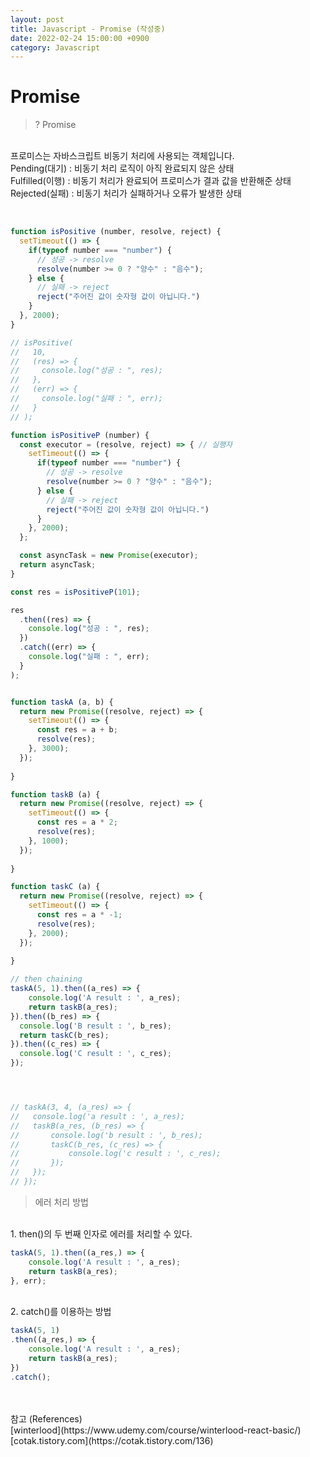```yaml
---
layout: post
title: Javascript - Promise (작성중)
date: 2022-02-24 15:00:00 +0900
category: Javascript
---
```


Promise
===

> ? Promise

<br />프로미스는 자바스크립트 비동기 처리에 사용되는 객체입니다.
<br />Pending(대기) : 비동기 처리 로직이 아직 완료되지 않은 상태
<br />Fulfilled(이행) : 비동기 처리가 완료되어 프로미스가 결과 값을 반환해준 상태
<br />Rejected(실패) : 비동기 처리가 실패하거나 오류가 발생한 상태

<br />

```javascript
function isPositive (number, resolve, reject) {
  setTimeout(() => {
    if(typeof number === "number") {
      // 성공 -> resolve
      resolve(number >= 0 ? "양수" : "음수");
    } else {
      // 실패 -> reject
      reject("주어진 값이 숫자형 값이 아닙니다.")
    }
  }, 2000);
}

// isPositive(
//   10, 
//   (res) => {
//     console.log("성공 : ", res);
//   },
//   (err) => {
//     console.log("실패 : ", err);
//   }
// );

function isPositiveP (number) {
  const executor = (resolve, reject) => { // 실행자
    setTimeout(() => {
      if(typeof number === "number") {
        // 성공 -> resolve
        resolve(number >= 0 ? "양수" : "음수");
      } else {
        // 실패 -> reject
        reject("주어진 값이 숫자형 값이 아닙니다.")
      }
    }, 2000);
  };

  const asyncTask = new Promise(executor);
  return asyncTask;
}

const res = isPositiveP(101);

res
  .then((res) => {
    console.log("성공 : ", res);
  })
  .catch((err) => {
    console.log("실패 : ", err);
  }
);


function taskA (a, b) {
  return new Promise((resolve, reject) => {
    setTimeout(() => {
      const res = a + b;
      resolve(res);
    }, 3000);
  });
  
}

function taskB (a) {
  return new Promise((resolve, reject) => {
    setTimeout(() => {
      const res = a * 2;
      resolve(res);
    }, 1000);
  });
  
}

function taskC (a) {
  return new Promise((resolve, reject) => {
    setTimeout(() => {
      const res = a * -1;
      resolve(res);
    }, 2000);
  });
  
}

// then chaining
taskA(5, 1).then((a_res) => {
    console.log('A result : ', a_res);
    return taskB(a_res);
}).then((b_res) => {
  console.log('B result : ', b_res);
  return taskC(b_res);
}).then((c_res) => {
  console.log('C result : ', c_res);
});




// taskA(3, 4, (a_res) => {
//   console.log('a result : ', a_res);
//   taskB(a_res, (b_res) => {
//       console.log('b result : ', b_res);
//       taskC(b_res, (c_res) => {
//           console.log('c result : ', c_res);
//       });
//   });
// });


```

> 에러 처리 방법

<br /> 1. then()의 두 번째 인자로 에러를 처리할 수 있다.
<br />

```javascript
taskA(5, 1).then((a_res,) => {
    console.log('A result : ', a_res);
    return taskB(a_res);
}, err);
```

<br /> 2. catch()를 이용하는 방법

```javascript
taskA(5, 1)
.then((a_res,) => {
    console.log('A result : ', a_res);
    return taskB(a_res);
})
.catch();
```


<br />
<br />
참고 (References)
<br />
[winterlood](https://www.udemy.com/course/winterlood-react-basic/)
<br />
[cotak.tistory.com](https://cotak.tistory.com/136)
